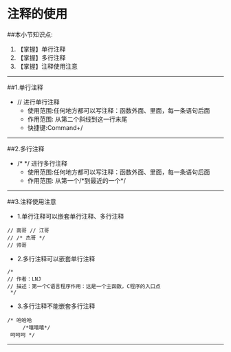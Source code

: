 # 注释的使用
##本小节知识点:
1. 【掌握】单行注释
2. 【掌握】多行注释
3. 【掌握】注释使用注意

---

##1.单行注释
- // 进行单行注释
    + 使用范围:任何地方都可以写注释：函数外面、里面，每一条语句后面
    + 作用范围: 从第二个斜线到这一行末尾
    + 快捷键:Command+/
---

##2.多行注释
- /* */ 进行多行注释
     + 使用范围:任何地方都可以写注释：函数外面、里面，每一条语句后面
     + 作用范围: 从第一个/\*到最近的一个\*/
---

##3.注释使用注意
- 1.单行注释可以嵌套单行注释、多行注释

```
// 南哥 // 江哥
// /* 杰哥 */
// 帅哥
```

- 2.多行注释可以嵌套单行注释

```
/*
// 作者：LNJ
// 描述：第一个C语言程序作用：这是一个主函数，C程序的入口点
 */
 ```
- 3.多行注释不能嵌套多行注释

```
/* 哈哈哈
     /*嘻嘻嘻*/
 呵呵呵 */
 ```

---
